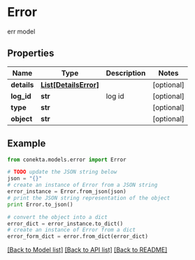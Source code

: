 # Error

err model

## Properties
Name | Type | Description | Notes
------------ | ------------- | ------------- | -------------
**details** | [**List[DetailsError]**](DetailsError.md) |  | [optional] 
**log_id** | **str** | log id | [optional] 
**type** | **str** |  | [optional] 
**object** | **str** |  | [optional] 

## Example

```python
from conekta.models.error import Error

# TODO update the JSON string below
json = "{}"
# create an instance of Error from a JSON string
error_instance = Error.from_json(json)
# print the JSON string representation of the object
print Error.to_json()

# convert the object into a dict
error_dict = error_instance.to_dict()
# create an instance of Error from a dict
error_form_dict = error.from_dict(error_dict)
```
[[Back to Model list]](../README.md#documentation-for-models) [[Back to API list]](../README.md#documentation-for-api-endpoints) [[Back to README]](../README.md)


